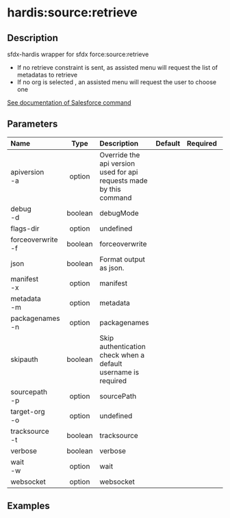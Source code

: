 <!-- This file has been generated with command 'sf hardis:doc:plugin:generate'. Please do not update it manually or it may be overwritten -->
# hardis:source:retrieve

## Description

sfdx-hardis wrapper for sfdx force:source:retrieve

- If no retrieve constraint is sent, as assisted menu will request the list of metadatas to retrieve
- If no org is selected , an assisted menu will request the user to choose one

[See documentation of Salesforce command](https://developer.salesforce.com/docs/atlas.en-us.sfdx_cli_reference.meta/sfdx_cli_reference/cli_reference_force_source.htm#cli_reference_force_source_retrieve)


## Parameters

| Name                  |  Type   | Description                                                         | Default | Required | Options |
|:----------------------|:-------:|:--------------------------------------------------------------------|:-------:|:--------:|:-------:|
| apiversion<br/>-a     | option  | Override the api version used for api requests made by this command |         |          |         |
| debug<br/>-d          | boolean | debugMode                                                           |         |          |         |
| flags-dir             | option  | undefined                                                           |         |          |         |
| forceoverwrite<br/>-f | boolean | forceoverwrite                                                      |         |          |         |
| json                  | boolean | Format output as json.                                              |         |          |         |
| manifest<br/>-x       | option  | manifest                                                            |         |          |         |
| metadata<br/>-m       | option  | metadata                                                            |         |          |         |
| packagenames<br/>-n   | option  | packagenames                                                        |         |          |         |
| skipauth              | boolean | Skip authentication check when a default username is required       |         |          |         |
| sourcepath<br/>-p     | option  | sourcePath                                                          |         |          |         |
| target-org<br/>-o     | option  | undefined                                                           |         |          |         |
| tracksource<br/>-t    | boolean | tracksource                                                         |         |          |         |
| verbose               | boolean | verbose                                                             |         |          |         |
| wait<br/>-w           | option  | wait                                                                |         |          |         |
| websocket             | option  | websocket                                                           |         |          |         |

## Examples


